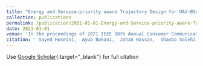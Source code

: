 ```yaml
---
title: "Energy and Service-priority aware Trajectory Design for UAV-BSs using Double Q-Learning"
collection: publications
permalink: /publication/2021-01-01-Energy-and-Service-priority-aware-Trajectory-Design-for-UAV-BSs-using-Double-Q-Learning
date: 2021-01-01
venue: 'In the proceedings of 2021 IEEE 18th Annual Consumer Communications $backslash$&amp; Networking Conference (CCNC) (CCNC 2021)'
citation: ' Sayed Hoseini,  Ayub Bokani,  Jahan Hassan,  Shavbo Salehi,  Salil Kanhere, &quot;Energy and Service-priority aware Trajectory Design for UAV-BSs using Double Q-Learning.&quot; In the proceedings of 2021 IEEE 18th Annual Consumer Communications $backslash$&amp;amp; Networking Conference (CCNC) (CCNC 2021), 2021.'
---
```

Use [Google Scholar](https://scholar.google.com/scholar?q=Energy+and+Service+priority+aware+Trajectory+Design+for+UAV+BSs+using+Double+Q+Learning){:target="_blank"} for full citation